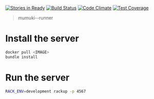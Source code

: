[![Stories in Ready](https://badge.waffle.io/<USER>/mumuki-<RUNNER>-runner.png?label=ready&title=Ready)](https://waffle.io/<USER>/mumuki-<RUNNER>-runner)
[![Build Status](https://travis-ci.org/<USER>/mumuki-<RUNNER>-runner.svg?branch=master)](https://travis-ci.org/<USER>/mumuki-<RUNNER>-runner)
[![Code Climate](https://codeclimate.com/github/<USER>/mumuki-<RUNNER>-runner/badges/gpa.svg)](https://codeclimate.com/github/<USER>/mumuki-<RUNNER>-runner)
[![Test Coverage](https://codeclimate.com/github/<USER>/mumuki-<RUNNER>-runner/badges/coverage.svg)](https://codeclimate.com/github/<USER>/mumuki-<RUNNER>-runner)

> mumuki-<RUNNER>-runner

# Install the server

```bash
docker pull <IMAGE>
bundle install
```

# Run the server

```bash
RACK_ENV=development rackup -p 4567
```



